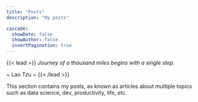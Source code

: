 ```yaml
---
title: "Posts"
description: "My posts"

cascade:
  showDate: false
  showAuthor: false
  invertPagination: true
---
```


{{< lead >}}
_Journey of a thousand miles begins with a single step._

~ Lao Tzu ~
{{< /lead >}}

This section contains my posts, as known as articles about multiple topics such as data science, dev, productivity, life, etc.

